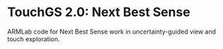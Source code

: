 # TouchGS 2.0: Next Best Sense

ARMLab code for Next Best Sense work in uncertainty-guided view and touch exploration.
